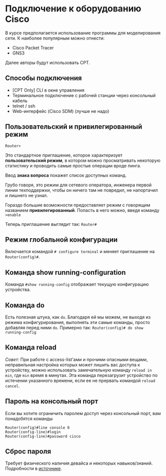 # Подключение к оборудованию Cisco

В курсе предполагается использование программы для моделирования сети. К наиболее популярным можно отнести:

* Cisco Packet Tracer
* GNS3

Далее авторы будут использовать CPT.

## Способы подключения
* [CPT Only] CLI в окне управления
* Терминальное подключение с рабочей станции через консольный кабель
* telnet / ssh
* Web-интерфейс (Cisco SDM) (лучше не надо)

## Пользовательский и привилегированный режим
`Router>`

Это стандартное приглашение, которое характеризует **пользовательский режим**, в котором можно просматривать некоторую статистику и проводить самые простые операции вроде пинга. 

Ввод **знака вопроса** покажет список доступных команд.

Грубо говоря, это режим для сетевого оператора, инженера первой линии техподдержки, чтобы он ничего там не повредил, не напортачил и лишнего не узнал.

Гораздо большие возможности предоставляет режим с говорящим названием **привилегированный**. Попасть в него можно, введя команду
`>enable`

Теперь приглашение выглядит так:
`Router#`

## Режим глобальной конфигурации
Включается командой `# configure terminal` и меняет приглашение на `Router(config)#`.

## Команда show running-configuration
Команда `#show running-config` отображает текущую конфигурацию устройства.

## Команда do
Есть полезная штука, как `do`. Благодаря ей мы можем, не выходя из режима конфигурирования, выполнять эти самые команды, просто добавляя перед ними `do`. Примерно так:
`Router(config)# do show running-config`

## Команда reload
*Совет:* При работе с access-list'ами и прочими опасными вещами, неправильная настройка которых может лишить вас доступа к устройству, можно использовать замечательную команду `reload in min`, где `min` время в минутах. Эта команда перезагрузит устройство по истечении указанного времени, если ее не прервать командой `reload cancel`.

## Пароль на консольный порт
Если вы хотите ограничить паролем доступ через консольный порт, вам понадобятся команды

```
Router(config)#line console 0
Router(config-line)#login
Router(config-line)#password cisco
```

## Сброс пароля
Требует физического наличия девайса и некоторых навыков/знаний. Подробности в [источнике](http://linkmeup.ru/blog/12.html).